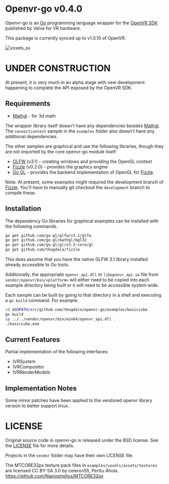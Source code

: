 Openvr-go v0.4.0
================

Openvr-go is an [Go][golang] programming language wrapper for the [OpenVR SDK][openvr-git]
published by Valve for VR hardware.

This package is currently synced up to v1.0.10 of OpenVR.

![voxels_ss][voxels_ss]

UNDER CONSTRUCTION
==================

At present, it is very much in an alpha stage with new development happening to
complete the API exposed by the OpenVR SDK.

Requirements
------------

* [Mathgl][mgl] - for 3d math

The wrapper library itself doesn't have any dependencies besides [Mathgl][mgl].
The `connectiontest` sample in the `examples` folder also doesn't have any
additional dependencies.

The other samples are graphical and use the following libraries, though they are
not imported by the core openvr-go module itself:

* [GLFW][glfw-go] (v3.1) - creating windows and providing the OpenGL context
* [Fizzle][fizzle] (v0.2.0) - provides the graphics engine
* [Go GL][go-gl] - provides the backend implementation of OpenGL for [Fizzle][fizzle].

Note: At present, some examples might required the development branch of [Fizzle][fizzle].
You'll have to manually git checkout the `development` branch to compile these.

Installation
------------

The dependency Go libraries for graphical examples can be installed with the following commands.

```bash
go get github.com/go-gl/glfw/v3.1/glfw
go get github.com/go-gl/mathgl/mgl32
go get github.com/go-gl/gl/v3.3-core/gl
go get github.com/tbogdala/fizzle
```
This does assume that you have the native GLFW 3.1 library installed already
accessible to Go tools.

Additionally, the appropriate `openvr_api.dll` or `libopenvr_api.so` file from
`vendor/openvr/bin/<platform>` will either need to be copied into each example directory
being built or it will need to be accessible system wide.

Each sample can be built by going to that directory in a shell and executing
a `go build` command. For example:

```bash
cd $GOPATH/src/github.com/tbogdala/openvr-go/examples/basiccube
go build
cp ../../vendor/openvr/bin/win64/openvr_api.dll .
./basiccube.exe
```

Current Features
----------------

Partial implementation of the following interfaces:

* IVRSystem
* IVRCompositor
* IVRRenderModels


Implementation Notes
--------------------

Some minor patches have been applied to the vendored openvr library version to
better support linux.


LICENSE
=======

Original source code in openvr-go is released under the BSD license. See the
[LICENSE][license-link] file for more details.

Projects in the `vendor` folder may have their own LICENSE file.

The MTCORE32px texture pack files in `examples/voxels/assets/textures` are licensed
CC BY-SA 3.0 by celeron55, Perttu Ahola.
https://github.com/Napiophelios/MTCORE32px

[golang]: https://golang.org/
[fizzle]: https://github.com/tbogdala/fizzle
[glfw-go]: https://github.com/go-gl/glfw
[mgl]: https://github.com/go-gl/mathgl
[go-gl]: https://github.com/go-gl/glow
[license-link]: https://raw.githubusercontent.com/tbogdala/openvr-go/master/LICENSE
[openvr-git]: https://github.com/ValveSoftware/openvr
[basiccube_ss]: https://raw.githubusercontent.com/tbogdala/openvr-go/master/examples/screenshots/example-basiccube.jpg
[voxels_ss]: https://github.com/tbogdala/openvr-go/blob/development/examples/screenshots/example-voxels.jpg?raw=true
